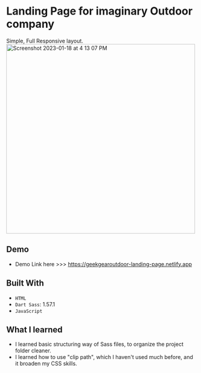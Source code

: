 # Landing Page for imaginary Outdoor company

Simple, Full Responsive layout.
<img width="500" alt="Screenshot 2023-01-18 at 4 13 07 PM" src="https://user-images.githubusercontent.com/110567844/213325622-70fc308e-358c-4dea-914b-70fe9afeb294.png">

## Demo

- Demo Link here >>> https://geekgearoutdoor-landing-page.netlify.app

## Built With

- `HTML`
- `Dart Sass`: 1.57.1
- `JavaScript`

## What I learned

- I learned basic structuring way of Sass files, to organize the project folder cleaner.
- I learned how to use "clip path", which I haven't used much before, and it broaden my CSS skills.
